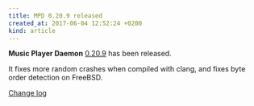 ```yaml
---
title: MPD 0.20.9 released
created_at: 2017-06-04 12:52:24 +0200
kind: article
---
```


**Music Player Daemon**
[0.20.9](http://www.musicpd.org/download/mpd/0.20/mpd-0.20.9.tar.xz)
has been released.

It fixes more random crashes when compiled with clang, and fixes byte
order detection on FreeBSD.

[Change log](http://git.musicpd.org/cgit/master/mpd.git/plain/NEWS?h=v0.20.9)
